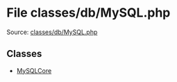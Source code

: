 File classes/db/MySQL.php
=========

Source: [classes/db/MySQL.php](https://github.com/PrestaShop/PrestaShop/blob/1.5.6.3/classes/db/MySQL.php)


Classes
-------

* [MySQLCore](class.MySQLCore.md)

